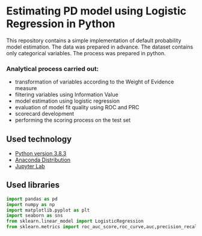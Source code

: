 # Estimating PD model using Logistic Regression in Python

This repository contains a simple implementation of default probability model estimation. The data was prepared in advance. The dataset contains only categorical variables. The process was prepared in python.

### Analytical process carried out:
- transformation of variables according to the Weight of Evidence measure
- filtering variables using Information Value
- model estimation using logistic regression
- evaluation of model fit quality using ROC and PRC
- scorecard development
- performing the scoring process on the test set

## Used technology
- [Python version 3.8.3](https://www.python.org/)
- [Anaconda Distribution](https://www.anaconda.com/)
- [Jupyter Lab](https://jupyter.org/)

## Used libraries
```python
import pandas as pd
import numpy as np
import matplotlib.pyplot as plt
import seaborn as sns 
from sklearn.linear_model import LogisticRegression
from sklearn.metrics import roc_auc_score,roc_curve,auc,precision_recall_curve
```
